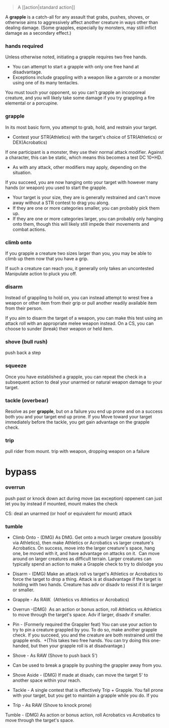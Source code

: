 > A [[action|standard action]]

A **grapple** is a catch-all for any assault that grabs, pushes, shoves, or otherwise aims to aggressively affect another creature in ways other than dealing damage. (Some grapples, especially by monsters, may still inflict damage as a secondary effect.)

### hands required

Unless otherwise noted, initiating a grapple requires two free hands.

* You can attempt to start a grapple with only one free hand at disadvantage.  
* Exceptions include grappling with a weapon like a garrote or a monster using one of its many tentacles.

You must touch your opponent, so you can't grapple an incorporeal creature, and you will likely take some damage if you try grappling a fire elemental or a porcupine.

### grapple

In its most basic form, you attempt to grab, hold, and restrain your target.

* Contest your STR(Athletics) with the target's choice of STR(Athletics) or DEX(Acrobatics)

If one participant is a monster, they use their normal attack modifier. Against a character, this can be static, which means this becomes a test DC 10+HD.

* As with any attack, other modifiers may apply, depending on the situation.

If you succeed, you are now hanging onto your target with however many hands (or weapon) you used to start the grapple.

* Your target is your size, they are is generally restrained and can't move away without a STR contest to drag you along.
* If they are one or more categories smaller, you can probably pick them up.
* If they are one or more categories larger, you can probably only hanging onto them, though this will likely still impede their movements and combat actions.

### climb onto

If you grapple a creature two sizes larger than you, you may be able to climb up them now that you have a grip. 

If such a creature can reach you, it generally only takes an uncontested Manipulate action to pluck you off.

### disarm

Instead of grappling to hold on, you can instead attempt to wrest free a weapon or other item from their grip or pull another readily available item from their person. 

If you aim to disarm the target of a weapon, you can make this test using an attack roll with an appropriate melee weapon instead.  On a CS, you can choose to sunder (break) their weapon or held item.

### shove (bull rush)

push back a step

### squeeze

Once you have established a grapple, you can repeat the check in a subsequent action to deal your unarmed or natural weapon damage to your target. 

### tackle (overbear)

Resolve as per **grapple**, but on a failure you end up prone and on a success both you and your target end up prone. If you Move toward your target immediately before the tackle, you get gain advantage on the grapple check.

### trip

pull rider from mount.
trip with weapon, dropping weapon on a failure


# bypass
### overrun

push past or knock down
act during move (as exception)
oppenent can just let you by instead
if mounted, mount makes the check

CS: deal an unarmed (or hoof or equivalent for mount) attack

### tumble


- Climb Onto - (DMG) As DMG. Get onto a much larger creature (possibly via Athletics), then make Athletics or Acrobatics vs larger creature's Acrobatics. On success, move into the larger creature's space, hang one, be moved with it, and have advantage on attacks on it.  Can move around on larger creatures as difficult terrain. Larger creatures can typically spend an action to make a Grapple check to try to dislodge you
    
- Disarm - (DMG) Make an attack roll vs target's Athletics or Acrobatics to force the target to drop a thing. Attack is at disadvantage if the target is holding with two hands. Creature has adv or disadv to resist if it is larger or smaller.
    
- Grapple - As RAW.  (Athletics vs Athletics or Acrobatics)
    
- Overrun -(DMG)  As an action or bonus action, roll Athletics vs Athletics to move through the target's space. Adv if larger, disadv if smaller.
    
- Pin - (Formerly required the Grappler feat) You can use your action to try to pin a creature grappled by you. To do so, make another grapple check. If you succeed, you and the creature are both restrained until the grapple ends.  +(This takes two free hands. You can try doing this one-handed, but then your grapple roll is at disadvantage.)
    
- Shove - As RAW (Shove to push back 5')
    

- Can be used to break a grapple by pushing the grappler away from you.
    
- Shove Aside - (DMG) If made at disadv, can move the target 5' to another space within your reach.
    

- Tackle - A single contest that is effectively Trip + Grapple. You fall prone with your target, but you get to maintain a grapple while you do. If you 
    
- Trip - As RAW (Shove to knock prone)
    

Tumble - (DMG) As action or bonus action, roll Acrobatics vs Acrobatics to move through the target's space.
